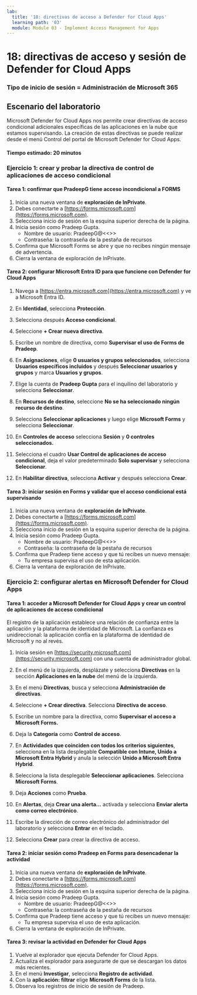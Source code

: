 ```yaml
---
lab:
  title: '18: directivas de acceso a Defender for Cloud Apps'
  learning path: '03'
  module: Module 03 - Implement Access Management for Apps
---
```


# 18: directivas de acceso y sesión de Defender for Cloud Apps

### Tipo de inicio de sesión = Administración de Microsoft 365

## Escenario del laboratorio

Microsoft Defender for Cloud Apps nos permite crear directivas de acceso condicional adicionales específicas de las aplicaciones en la nube que estamos supervisando.  La creación de estas directivas se puede realizar desde el menú Control del portal de Microsoft Defender for Cloud Apps.

#### Tiempo estimado: 20 minutos

### Ejercicio 1: crear y probar la directiva de control de aplicaciones de acceso condicional

#### Tarea 1: confirmar que PradeepG tiene acceso incondicional a FORMS

1. Inicia una nueva ventana de **exploración de InPrivate**.
2. Debes conectarte a [https://forms.microsoft.com](https://forms.microsoft.com).
3. Selecciona inicio de sesión en la esquina superior derecha de la página.
4. Inicia sesión como Pradeep Gupta.
   - Nombre de usuario: PradeepG@<<<your lab hoster provided domain>>>
   - Contraseña: la contraseña de la pestaña de recursos
5. Confirma que Microsoft Forms se abre y que no recibes ningún mensaje de advertencia.
6. Cierra la ventana de exploración de InPrivate.

#### Tarea 2: configurar Microsoft Entra ID para que funcione con Defender for Cloud Apps

1. Navega a [https://entra.microsoft.com](https://entra.microsoft.com) y ve a Microsoft Entra ID.

2. En **Identidad**, selecciona **Protección**.

3. Selecciona después **Acceso condicional**.

4. Seleccione **+ Crear nueva directiva**.

5. Escribe un nombre de directiva, como **Supervisar el uso de Forms de Pradeep**.

6. En **Asignaciones**, elige **0 usuarios y grupos seleccionados**, selecciona **Usuarios específicos incluidos** y después **Seleccionar usuarios y grupos** y marca **Usuarios y grupos**.

7. Elige la cuenta de **Pradeep Gupta** para el inquilino del laboratorio y selecciona **Seleccionar**.

8. En **Recursos de destino**, seleccione **No se ha seleccionado ningún recurso de destino**.

9. Selecciona **Seleccionar aplicaciones** y luego elige **Microsoft Forms** y selecciona **Seleccionar**. 

10. En **Controles de acceso** selecciona **Sesión** y **0 controles seleccionados.**

11. Selecciona el cuadro **Usar Control de aplicaciones de acceso condicional**, deja el valor predeterminado **Solo supervisar** y selecciona **Seleccionar**.

12. En **Habilitar directiva**, selecciona **Activar** y después selecciona **Crear**.

#### Tarea 3: iniciar sesión en Forms y validar que el acceso condicional está supervisando

1. Inicia una nueva ventana de **exploración de InPrivate**.
2. Debes conectarte a [https://forms.microsoft.com](https://forms.microsoft.com).
3. Selecciona inicio de sesión en la esquina superior derecha de la página.
4. Inicia sesión como Pradeep Gupta.
   - Nombre de usuario: PradeepG@<<<your lab hoster provided domain>>>
   - Contraseña: la contraseña de la pestaña de recursos
5. Confirma que Pradeep tiene acceso y que tú recibes un nuevo mensaje:
   - Tu empresa supervisa el uso de esta aplicación.
6. Cierra la ventana de exploración de InPrivate.

### Ejercicio 2: configurar alertas en Microsoft Defender for Cloud Apps

#### Tarea 1: acceder a Microsoft Defender for Cloud Apps y crear un control de aplicaciones de acceso condicional

El registro de la aplicación establece una relación de confianza entre la aplicación y la plataforma de identidad de Microsoft. La confianza es unidireccional: la aplicación confía en la plataforma de identidad de Microsoft y no al revés.

1. Inicia sesión en [https://security.microsoft.com](https://security.microsoft.com) con una cuenta de administrador global.

1. En el menú de la izquierda, desplázate y selecciona **Directivas** en la sección **Aplicaciones en la nube** del menú de la izquierda.

1. En el menú **Directivas**, busca y selecciona **Administración de directivas**.

1. Seleccione **+ Crear directiva**. Selecciona **Directiva de acceso**.

1. Escribe un nombre para la directiva, como **Supervisar el acceso a Microsoft Forms.**

1. Deja la **Categoría** como **Control de acceso**.

1. En **Actividades que coinciden con todos los criterios siguientes**, selecciona en la lista desplegable **Compatible con Intune, Unido a Microsoft Entra Hybrid** y anula la selección **Unido a Microsoft Entra Hybrid**.

1. Selecciona la lista desplegable **Seleccionar aplicaciones**.  Selecciona **Microsoft Forms**.

1. Deja **Acciones** como **Prueba**.

1. En **Alertas**, deja **Crear una alerta...** activada y selecciona **Enviar alerta como correo electrónico**.

1. Escribe la dirección de correo electrónico del administrador del laboratorio y selecciona **Entrar** en el teclado.

1. Selecciona **Crear** para crear la directiva de acceso.

#### Tarea 2: iniciar sesión como Pradeep en Forms para desencadenar la actividad

1. Inicia una nueva ventana de **exploración de InPrivate**.
2. Debes conectarte a [https://forms.microsoft.com](https://forms.microsoft.com).
3. Selecciona inicio de sesión en la esquina superior derecha de la página.
4. Inicia sesión como Pradeep Gupta.
   - Nombre de usuario: PradeepG@<<<your lab hoster provided domain>>>
   - Contraseña: la contraseña de la pestaña de recursos
5. Confirma que Pradeep tiene acceso y que tú recibes un nuevo mensaje:
   - Tu empresa supervisa el uso de esta aplicación.
6. Cierra la ventana de exploración de InPrivate.

#### Tarea 3: revisar la actividad en Defender for Cloud Apps

1. Vuelve al explorador que ejecuta Defender for Cloud Apps.
2. Actualiza el explorador para asegurarte de que se descargan los datos más recientes.
3. En el menú **Investigar**, selecciona **Registro de actividad**.
4. Con la **aplicación: filtrar** elige **Microsoft Forms** de la lista.
5. Observa los registros de inicio de sesión de Pradeep.
